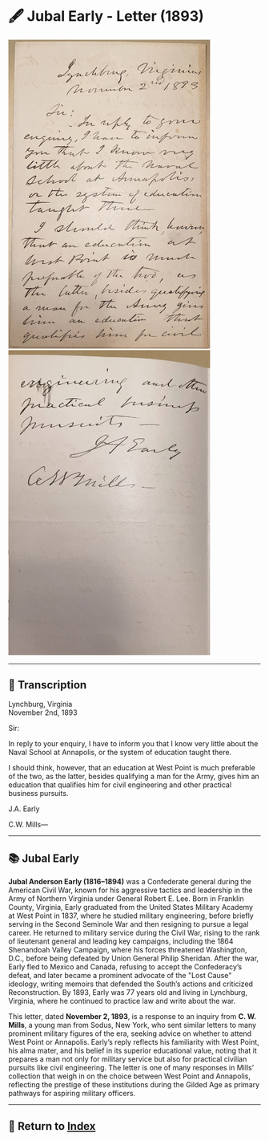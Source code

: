 # 🖋️ Jubal Early - Letter (1893)

<img src="assets/Early_Letter_1.jpg" alt="Jubal Early Letter 1" style="max-width: 80%; height: auto;"/>
<img src="assets/Early_Letter_2.jpg" alt="Jubal Early Letter 2" style="max-width: 80%; height: auto;"/>

---

## 📜 Transcription

Lynchburg, Virginia  
November 2nd, 1893  

Sir:  

In reply to your enquiry, I have to inform you that I know very little about the Naval School at Annapolis, or the system of education taught there.  

I should think, however, that an education at West Point is much preferable of the two, as the latter, besides qualifying a man for the Army, gives him an education that qualifies him for civil engineering and other practical business pursuits.  

J.A. Early  

C.W. Mills—  

---

## 📚 Jubal Early

**Jubal Anderson Early (1816–1894)** was a Confederate general during the American Civil War, known for his aggressive tactics and leadership in the Army of Northern Virginia under General Robert E. Lee. Born in Franklin County, Virginia, Early graduated from the United States Military Academy at West Point in 1837, where he studied military engineering, before briefly serving in the Second Seminole War and then resigning to pursue a legal career. He returned to military service during the Civil War, rising to the rank of lieutenant general and leading key campaigns, including the 1864 Shenandoah Valley Campaign, where his forces threatened Washington, D.C., before being defeated by Union General Philip Sheridan. After the war, Early fled to Mexico and Canada, refusing to accept the Confederacy’s defeat, and later became a prominent advocate of the "Lost Cause" ideology, writing memoirs that defended the South’s actions and criticized Reconstruction. By 1893, Early was 77 years old and living in Lynchburg, Virginia, where he continued to practice law and write about the war.

This letter, dated **November 2, 1893**, is a response to an inquiry from **C. W. Mills**, a young man from Sodus, New York, who sent similar letters to many prominent military figures of the era, seeking advice on whether to attend West Point or Annapolis. Early’s reply reflects his familiarity with West Point, his alma mater, and his belief in its superior educational value, noting that it prepares a man not only for military service but also for practical civilian pursuits like civil engineering. The letter is one of many responses in Mills’ collection that weigh in on the choice between West Point and Annapolis, reflecting the prestige of these institutions during the Gilded Age as primary pathways for aspiring military officers.

---

## 🔗 Return to [Index](index.md)